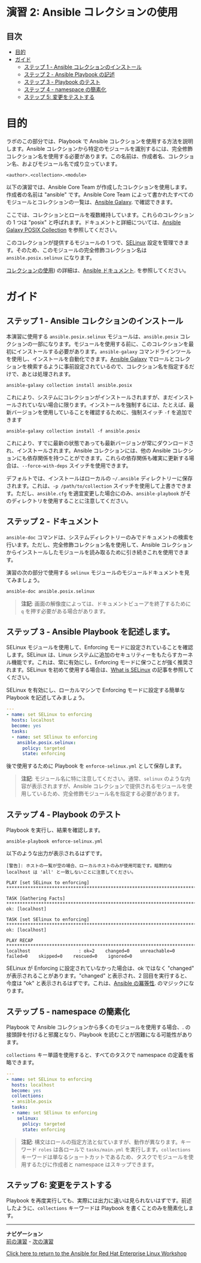 # 演習 2: Ansible コレクションの使用

## 目次

- [目的](#objective)
- [ガイド](#guide)
    - [ステップ 1 - Ansible
      コレクションのインストール](#step-1---install-the-ansible-collection)
    - [ステップ 2 - Ansible Playbook の記述](#step-2---write-an-ansible-playbook)
    - [ステップ 3 - Playbook のテスト](#step-3---test-the-playbook)
    - [ステップ 4 - namespace の簡素化](#step-4---simplify-the-namespace)
    - [ステップ 5: 変更をテストする](#step-5-test-the-change)

# 目的

ラボのこの部分では、Playbook で Ansible コレクションを使用する方法を説明します。Ansible
コレクションから特定のモジュールを識別するには、完全修飾コレクション名を使用する必要があります。この名前は、作成者名、コレクション名、およびモジュール名で成り立っています。

    <author>.<collection>.<module>

以下の演習では、Ansible Core Team が作成したコレクションを使用します。作成者の名前は "ansible" です。Ansible
Core Team によって書かれたすべてのモジュールとコレクションの一覧は、[Ansible
Galaxy](https://galaxy.ansible.com/ansible). で確認できます。

ここでは、コレクションとロールを複数維持しています。これらのコレクションの 1 つは "posix"
と呼ばれます。ドキュメントと詳細については、[Ansible Galaxy POSIX
Collection](https://galaxy.ansible.com/ansible/posix) を参照してください。

このコレクションが提供するモジュールの 1
つで、[SELinux](https://www.redhat.com/en/topics/linux/what-is-selinux)
設定を管理できます。そのため、このモジュールの完全修飾コレクション名は `ansible.posix.selinux` になります。

[コレクションの使用](https://docs.ansible.com/ansible/latest/user_guide/collections_using.html))
の詳細は、[Ansible ドキュメント](https://docs.ansible.com/). を参照してください。

# ガイド

## ステップ 1 - Ansible コレクションのインストール

本演習に使用する `ansible.posix.selinux` モジュールは、`ansible.posix`
コレクションの一部になります。モジュールを使用する前に、このコレクションを最初にインストールする必要があります。`ansible-galaxy`
コマンドラインツールを使用し、インストールを自動化できます。[Ansible Galaxy](https://galaxy.ansible.com/)
でロールとコレクションを検索するように事前設定されているので、コレクション名を指定するだけで、あとは処理されます。

    ansible-galaxy collection install ansible.posix

これにより、システムにコレクションがインストールされますが、まだインストールされていない場合に限ります。インストールを強制するには、たとえば、最新バージョンを使用していることを確認するために、強制スイッチ
`-f` を追加できます

    ansible-galaxy collection install -f ansible.posix

これにより、すでに最新の状態であっても最新バージョンが常にダウンロードされ、インストールされます。Ansible コレクションには、他の Ansible
コレクションにも依存関係を持つことができます。これらの依存関係も確実に更新する場合は、`--force-with-deps` スイッチを使用できます。

デフォルトでは、インストールはローカルの `~/.ansible` ディレクトリーに保存されます。これは、`-p
/path/to/collection` スイッチを使用して上書きできます。ただし、`ansible.cfg`
を適宜変更した場合にのみ、`ansible-playbook` がそのディレクトリを使用することに注意してください。

## ステップ 2 - ドキュメント

`ansible-doc`
コマンドは、システムディレクトリーのみでドキュメントの検索を行います。ただし、完全修飾コレクション名を使用して、Ansible
コレクションからインストールしたモジュールを読み取るために引き続きこれを使用できます。

演習の次の部分で使用する `selinux` モジュールのモジュールドキュメントを見てみましょう。

```bash
ansible-doc ansible.posix.selinux
```

> **注記**: 画面の解像度によっては、ドキュメントビューアを終了するために `q` を押す必要がある場合があります。

## ステップ 3 - Ansible Playbook を記述します。

SELinux モジュールを使用して、Enforcing モードに設定されていることを確認します。SELinux は、Linux
システムに追加のセキュリティーをもたらすカーネル機能です。これは、常に有効にし、Enforcing モードに保つことが強く推奨されます。SELinux
を初めて使用する場合は、[What is
SELinux](https://www.redhat.com/en/topics/linux/what-is-selinux)
の記事を参照してください。

SELinux を有効にし、ローカルマシンで Enforcing モードに設定する簡単な Playbook を記述してみましょう。

```yaml
---
- name: set SELinux to enforcing
  hosts: localhost
  become: yes
  tasks:
  - name: set SElinux to enforcing
    ansible.posix.selinux:
      policy: targeted
      state: enforcing
```

後で使用するために Playbook を `enforce-selinux.yml` として保存します。

> **注記**: モジュール名に特に注意してください。通常、`selinux` のような内容が表示されますが、Ansible コレクションで提供されるモジュールを使用しているため、完全修飾モジュール名を指定する必要があります。

## ステップ 4 - Playbook のテスト

Playbook を実行し、結果を確認します。

    ansible-playbook enforce-selinux.yml

以下のような出力が表示されるはずです。

    [警告]: ホストの一覧が空の場合、ローカルホストのみが使用可能です。暗黙的な localhost は 'all' と一致しないことに注意してください。

    PLAY [set SELinux to enforcing] ***********************************************************************************

    TASK [Gathering Facts] ********************************************************************************************
    ok: [localhost]

    TASK [set SElinux to enforcing] ***********************************************************************************
    ok: [localhost]

    PLAY RECAP ********************************************************************************************************
    localhost                  : ok=2    changed=0    unreachable=0    failed=0    skipped=0    rescued=0    ignored=0

SELinux が Enforcing に設定されていなかった場合は、ok ではなく "changed" が表示されることがあります。"changed"
と表示され、2 回目を実行すると、今度は "ok" と表示されるはずです。これは、[Ansible
の冪等性](https://docs.ansible.com/ansible/latest/reference_appendices/glossary.html).
のマジックになります。

## ステップ 5 - namespace の簡素化

Playbook で Ansible コレクションから多くのモジュールを使用する場合、<author>.<collection> の接頭辞を付けると邪魔となり、Playbook を読むことが困難になる可能性があります。

`collections` キー単語を使用すると、すべてのタスクで namespace の定義を省略できます。

```yaml
---
- name: set SELinux to enforcing
  hosts: localhost
  become: yes
  collections:
  - ansible.posix
  tasks:
  - name: set SElinux to enforcing
    selinux:
      policy: targeted
      state: enforcing
```

> **注記**: 構文はロールの指定方法と似ていますが、動作が異なります。キーワード `roles` は各ロールで `tasks/main.yml` を実行します。`collections` キーワードは単なるショートカットであるため、タスクでモジュールを使用するたびに作成者と namespace はスキップできます。

## ステップ 6: 変更をテストする

Playbook を再度実行しても、実際には出力に違いは見られないはずです。前述したように、`collections` キーワードは Playbook
を書くことのみを簡素化します。

----
**ナビゲーション**
<br>
[前の演習](../1-create-collections/) - [次の演習](../3-collections-from-roles)

[Click here to return to the Ansible for Red Hat Enterprise Linux
Workshop](../README.md)
